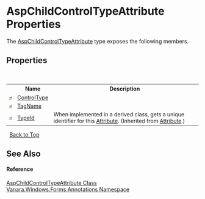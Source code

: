 # AspChildControlTypeAttribute Properties
 

The <a href="580a9581-b5da-3ff1-8d43-8667a6d48a37">AspChildControlTypeAttribute</a> type exposes the following members.


## Properties
&nbsp;<table><tr><th></th><th>Name</th><th>Description</th></tr><tr><td>![Public property](media/pubproperty.gif "Public property")</td><td><a href="f6ba951c-7ca4-73f3-1f01-e8be9a14587b">ControlType</a></td><td /></tr><tr><td>![Public property](media/pubproperty.gif "Public property")</td><td><a href="08c7a2c3-9cdc-ae00-9cc9-1bbd2251695a">TagName</a></td><td /></tr><tr><td>![Public property](media/pubproperty.gif "Public property")</td><td><a href="http://msdn2.microsoft.com/en-us/library/sa1bf03e" target="_blank">TypeId</a></td><td>
When implemented in a derived class, gets a unique identifier for this <a href="http://msdn2.microsoft.com/en-us/library/e8kc3626" target="_blank">Attribute</a>.
 (Inherited from <a href="http://msdn2.microsoft.com/en-us/library/e8kc3626" target="_blank">Attribute</a>.)</td></tr></table>&nbsp;
<a href="#aspchildcontroltypeattribute-properties">Back to Top</a>

## See Also


#### Reference
<a href="580a9581-b5da-3ff1-8d43-8667a6d48a37">AspChildControlTypeAttribute Class</a><br /><a href="600255aa-5477-7018-00f3-14fce5adebc9">Vanara.Windows.Forms.Annotations Namespace</a><br />